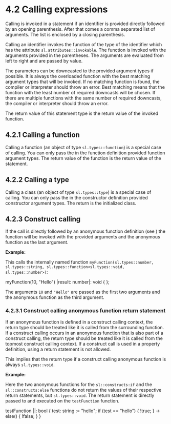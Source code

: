 # 4.2 Calling expressions

<code-block lang="BNF" src="definitions.bnf" include-lines="10" />

Calling is invoked in a statement if an identifier is provided directly followed by an opening parenthesis. After that comes a comma separated list of arguments. The list is enclosed by a closing parenthesis.

Calling an identifier invokes the function of the type of the identifier which has the attribute `sl.attributes::invokable`. The function is invoked with the arguments provided in the parentheses. The arguments are evaluated from left to right and are passed by value.

The parameters can be downcasted to the provided argument types if possible. It is always the overloaded function with the best matching argument types that will be invoked. If no matching function is found, the compiler or interpreter should throw an error. Best matching means that the function with the least number of required downcasts will be chosen. If there are multiple functions with the same number of required downcasts, the compiler or interpreter should throw an error.

The return value of this statement type is the return value of the invoked function.

## 4.2.1 Calling a function

Calling a function (an object of type `sl.types::function`) is a special case of calling. You can only pass the in the function definition provided function argument types. The return value of the function is the return value of the statement.

## 4.2.2 Calling a type

Calling a class (an object of type `sl.types::type`) is a special case of calling. You can only pass the in the constructor definition provided constructor argument types. The return is the initialized class.

## 4.2.3 Construct calling

If the call is directly followed by an anonymous function definition (see [](4-6-Anonymous-function-expressions.md)) the function will be invoked with the provided arguments and the anonymous function as the last argument.

**Example:**

This calls the internally named function `myFunction(sl.types::number, sl.types::string, sl.types::function<sl.types::void, sl.types::number>)`:

<code-block>
myFunction(10, "Hello") |result: number|: void { };
</code-block>

The arguments `10` and `"Hello"` are passed as the first two arguments and the anonymous function as the third argument.

### 4.2.3.1 Construct calling anonymous function return statement

If an anonymous function is defined in a construct calling context, the return type should be treated like it is called from the surrounding function.
If a construct calling occurs in an anonymous function that is also part of a construct calling, the return type should be treated like it is called from the topmost construct calling context.
If a construct call is used in a property definition, using a return statement is not allowed.

This implies that the return type if a construct calling anonymous function is always `sl.types::void`.

**Example:**

Here the two anonymous functions for the `sl::constructs:if` and the `sl::constructs:else` functions do not return the values of their respective return statements, but `sl.types::void`. The return statement is directly passed to and executed on the `testFunction` function.

<code-block lang="plain text">
    testFunction ||: bool {
        test: string := "hello";
        if (test == "hello") {
            !true;
        } -> else() {
            !false;
        }
    }
</code-block>

